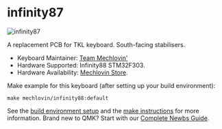 # infinity87

![infinity87](https://i.imgur.com/9JGxJjVl.png)

A replacement PCB for TKL keyboard. South-facing stabilisers.  

* Keyboard Maintainer: [Team Mechlovin'](https://github.com/mechlovin)
* Hardware Supported: Infinity88 STM32F303.
* Hardware Availability: [Mechlovin Store](https://mechlove.com).

Make example for this keyboard (after setting up your build environment):

    make mechlovin/infinity88:default

See the [build environment setup](https://docs.qmk.fm/#/getting_started_build_tools) and the [make instructions](https://docs.qmk.fm/#/getting_started_make_guide) for more information. Brand new to QMK? Start with our [Complete Newbs Guide](https://docs.qmk.fm/#/newbs).
